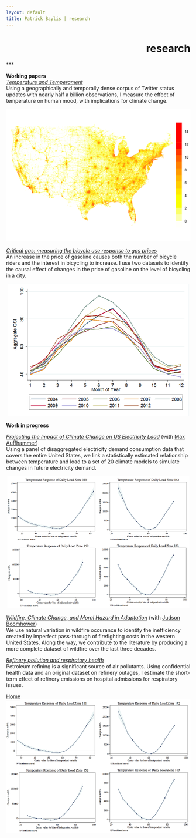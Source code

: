 ```yaml
---
layout: default
title: Patrick Baylis | research
---
```

<h1 align="right">research</h1>
***

**Working papers**<br>
<u>*Temperature and Temperament*</u><br>
Using a geographically and temporally dense corpus of Twitter status updates with nearly half a billion observations, I measure the effect of temperature on human mood, with implications for climate change.
<center>
<img src="images/projects/temptemp2.png" alt="Temperature and Temperament" height="360px" class="shadow" />
</center>

<u>*Critical gas: measuring the bicycle use response to gas prices*</u><br>
An increase in the price of gasoline causes both the number of bicycle riders and the interest in bicycling to increase. I use two datasets to identify the causal effect of changes in the price of gasoline on the level of bicycling in a city.
<center>
<img src="images/projects/bike.png" alt="Critical gas" height="360px" class="shadow" />
</center>

**Work in progress**

<u>*Projecting the Impact of Climate Change on US Electricity Load*</u> (with [Max Auffhammer](http://www.auffhammer.com/))<br>
Using a panel of disaggregated electricity demand consumption data that covers the entire United States, we link a statistically estimated relationship between temperature and load to a set of 20 climate models to simulate changes in future electricity demand.
<center>
<img src="images/projects/projectload.png" alt="Projecting load" height="360px" class="shadow" />
</center>

<u>*Wildfire, Climate Change, and Moral Hazard in Adaptation*</u> (with [Judson Boomhower](https://are.berkeley.edu/candidate/Judson-Boomhower))<br>
We use natural variation in wildfire occurance to identify the inefficiency created by imperfect pass-through of firefighting costs in the western United States. Along the way, we contribute to the literature by producing a more complete dataset of wildfire over the last three decades.

<u>*Refinery pollution and respiratory health*</u><br>
Petroleum refining is a significant source of air pollutants. Using confidential health data and an original dataset on refinery outages, I estimate the short-term effect of refinery emissions on hospital admissions for respiratory issues.  
<!-- <center>
<img src="images/projects/respHealth.jpg" alt="Refinery pollution and respiratory health" height="360px" class="shadow" />
</center> -->

<div id="popup">
<a href="index.html">Home<span><img src="images/projects/projectload.png" alt="Little Egret"></span></a>


